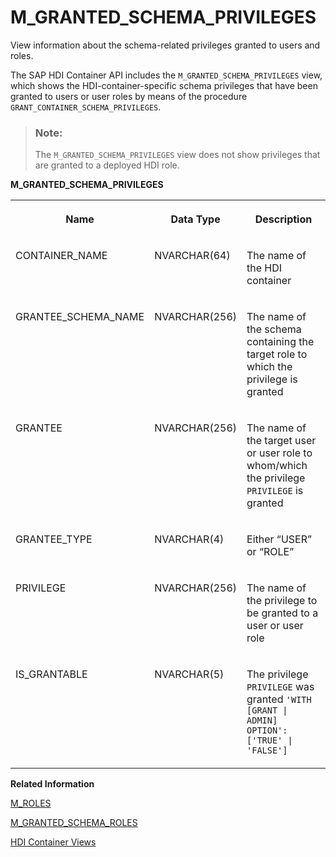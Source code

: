 <!-- loio77bf987f41824d2ba02ccb055d4461b6 -->

# M\_GRANTED\_SCHEMA\_PRIVILEGES

View information about the schema-related privileges granted to users and roles.



The SAP HDI Container API includes the `M_GRANTED_SCHEMA_PRIVILEGES` view, which shows the HDI-container-specific schema privileges that have been granted to users or user roles by means of the procedure `GRANT_CONTAINER_SCHEMA_PRIVILEGES`.

> ### Note:  
> The `M_GRANTED_SCHEMA_PRIVILEGES` view does not show privileges that are granted to a deployed HDI role.



**M\_GRANTED\_SCHEMA\_PRIVILEGES**


<table>
<tr>
<th valign="top">

Name

</th>
<th valign="top">

Data Type

</th>
<th valign="top">

Description

</th>
</tr>
<tr>
<td valign="top">

CONTAINER\_NAME

</td>
<td valign="top">

NVARCHAR\(64\)

</td>
<td valign="top">

The name of the HDI container

</td>
</tr>
<tr>
<td valign="top">

GRANTEE\_SCHEMA\_NAME

</td>
<td valign="top">

NVARCHAR\(256\)

</td>
<td valign="top">

The name of the schema containing the target role to which the privilege is granted

</td>
</tr>
<tr>
<td valign="top">

GRANTEE

</td>
<td valign="top">

NVARCHAR\(256\)

</td>
<td valign="top">

The name of the target user or user role to whom/which the privilege `PRIVILEGE` is granted

</td>
</tr>
<tr>
<td valign="top">

GRANTEE\_TYPE

</td>
<td valign="top">

NVARCHAR\(4\)

</td>
<td valign="top">

Either “USER” or “ROLE” 

</td>
</tr>
<tr>
<td valign="top">

PRIVILEGE

</td>
<td valign="top">

NVARCHAR\(256\)

</td>
<td valign="top">

The name of the privilege to be granted to a user or user role

</td>
</tr>
<tr>
<td valign="top">

IS\_GRANTABLE

</td>
<td valign="top">

NVARCHAR\(5\)

</td>
<td valign="top">

The privilege `PRIVILEGE` was granted `'WITH [GRANT | ADMIN] OPTION': ['TRUE' | 'FALSE']` 

</td>
</tr>
</table>

**Related Information**  


[M\_ROLES](m-roles-b7f3bee.md "Show the roles that are deployed in an HDI container.")

[M\_GRANTED\_SCHEMA\_ROLES](m-granted-schema-roles-6f832a6.md "View information about the schema-related roles granted to users and user roles.")

[HDI Container Views](hdi-container-views-2b3814d.md "Display information about calls made with the HDI container API.")

